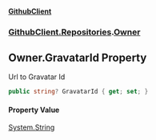 #### [GithubClient](index 'index')
### [GithubClient.Repositories](GithubClient.Repositories 'GithubClient.Repositories').[Owner](GithubClient.Repositories.Owner 'GithubClient.Repositories.Owner')

## Owner.GravatarId Property

Url to Gravatar Id

```csharp
public string? GravatarId { get; set; }
```

#### Property Value
[System.String](https://docs.microsoft.com/en-us/dotnet/api/System.String 'System.String')